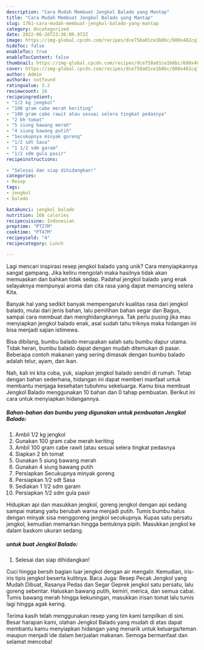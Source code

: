 ```yaml
---
description: "Cara Mudah Membuat Jengkol Balado yang Mantap"
title: "Cara Mudah Membuat Jengkol Balado yang Mantap"
slug: 1761-cara-mudah-membuat-jengkol-balado-yang-mantap
category: Uncategorized
date: 2022-06-26T23:36:00.972Z
image: https://img-global.cpcdn.com/recipes/dce758a01ce1b8bc/680x482cq70/jengkol-balado-foto-resep-utama.jpg
hideToc: false
enableToc: true
enableTocContent: false
thumbnail: https://img-global.cpcdn.com/recipes/dce758a01ce1b8bc/680x482cq70/jengkol-balado-foto-resep-utama.jpg
cover: https://img-global.cpcdn.com/recipes/dce758a01ce1b8bc/680x482cq70/jengkol-balado-foto-resep-utama.jpg
author: Admin
authorAv: notfound
ratingvalue: 3.2
reviewcount: 18
recipeingredient:
- "1/2 kg jengkol"
- "100 gram cabe merah keriting"
- "100 gram cabe rawit atau sesuai selera tingkat pedasnya"
- "2 bh tomat"
- "5 siung bawang merah"
- "4 siung bawang putih"
- "Secukupnya minyak goreng"
- "1/2 sdt Sasa"
- "1 1/2 sdm garam"
- "1/2 sdm gula pasir"
recipeinstructions:

- "Selesai dan siap dihidangkan!"
categories:
- Resep
tags:
- jengkol
- balado

katakunci: jengkol balado 
nutrition: 168 calories
recipecuisine: Indonesian
preptime: "PT27M"
cooktime: "PT47M"
recipeyield: "4"
recipecategory: Lunch

---
```





Lagi mencari inspirasi resep jengkol balado yang unik? Cara menyiapkannya sangat gampang. Jika keliru mengolah maka hasilnya tidak akan memuaskan dan bahkan tidak sedap. Padahal jengkol balado yang enak selayaknya mempunyai aroma dan cita rasa yang dapat memancing selera Kita.





Banyak hal yang sedikit banyak mempengaruhi kualitas rasa dari jengkol balado, mulai dari jenis bahan, lalu pemilihan bahan segar dan Bagus, sampai cara membuat dan menghidangkannya. Tak perlu pusing jika mau menyiapkan jengkol balado enak,      asal sudah tahu triknya maka hidangan ini bisa menjadi sajian istimewa.














Bisa dibilang, bumbu balado merupakan salah satu bumbu dapur utama. Tidak heran, bumbu balado dapat dengan mudah ditemukan di pasar. Beberapa contoh makanan yang sering dimasak dengan bumbu balado adalah telur, ayam, dan ikan.






Nah, kali ini kita coba, yuk, siapkan jengkol balado sendiri di rumah. Tetap dengan bahan sederhana, hidangan ini dapat memberi manfaat untuk membantu menjaga kesehatan tubuhmu sekeluarga. Kamu bisa membuat Jengkol Balado menggunakan 10 bahan dan 0 tahap pembuatan. Berikut ini cara untuk menyiapkan hidangannya.

<!--inarticleads1-->

##### Bahan-bahan dan bumbu yang digunakan untuk pembuatan Jengkol Balado:

1. Ambil 1/2 kg jengkol
1. Gunakan 100 gram cabe merah keriting
1. Ambil 100 gram cabe rawit (atau sesuai selera tingkat pedasnya
1. Siapkan 2 bh tomat
1. Gunakan 5 siung bawang merah
1. Gunakan 4 siung bawang putih
1. Persiapkan Secukupnya minyak goreng
1. Persiapkan 1/2 sdt Sasa
1. Sediakan 1 1/2 sdm garam
1. Persiapkan 1/2 sdm gula pasir


Hidupkan api dan masukkan jengkol, goreng jengkol dengan api sedang sampai matang yaitu berubah warna menjadi putih. Tumis bumbu halus dengan minyak sisa menggoreng jengkol secukupnya. Kupas satu persatu jengkol, kemudian memarkan hingga bentuknya pipih. Masukkan jengkol ke dalam baskom ukuran sedang. 

<!--inarticleads2-->

#####  untuk buat Jengkol Balado:


1. Selesai dan siap dihidangkan!

Cuci hingga bersih bagian luar jengkol dengan air mengalir. Kemudian, iris-iris tipis jengkol beserta kulitnya. Baca Juga: Resep Pecak Jengkol yang Mudah Dibuat, Rasanya Pedas dan Segar Geprek jengkol satu persatu, lalu goreng sebentar. Haluskan bawang putih, kemiri, merica, dan semua cabai. Tumis bawang merah hingga kekuningan, masukkan irisan tomat lalu tumis lagi hingga agak kering. 

Terima kasih telah menggunakan resep yang tim kami tampilkan di sini. Besar harapan kami, olahan Jengkol Balado yang mudah di atas dapat membantu kamu menyiapkan hidangan yang menarik untuk keluarga/teman maupun menjadi ide dalam berjualan makanan. Semoga bermanfaat dan selamat mencoba!
